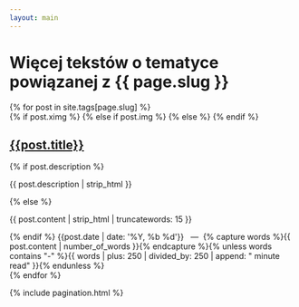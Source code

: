 ```yaml
---
layout: main
---
```

<h1>Więcej tekstów o tematyce powiązanej z {{ page.slug }}</h1>
{% for post in site.tags[page.slug] %}
<article class="post">
  {% if post.ximg %}
    <a class="post-thumbnail" style="background-image: url({{"/img/" | prepend: site.baseurl | append : post.ximg}})" href="{{post.url | prepend: site.baseurl}}"></a>
  {% else if post.img %}
    <a class="post-thumbnail" style="background-image: url({{"/img/" | prepend: site.baseurl | append : post.img}})" href="{{post.url | prepend: site.baseurl}}"></a>
  {% else %}
  {% endif %}
  <div class="post-content">
    <h2 class="post-title"><a href="{{post.url | prepend: site.baseurl}}">{{post.title}}</a></h2>
    {% if post.description %}
    <p class="text-justify">{{ post.description | strip_html }}</p>    
    {% else %}
    <p class="text-justify">{{ post.content | strip_html | truncatewords: 15 }}</p>    
    {% endif %}
    <span class="post-date">{{post.date | date: '%Y, %b %d'}}&nbsp;&nbsp;&nbsp;—&nbsp;</span>
    <span class="post-words">{% capture words %}{{ post.content | number_of_words }}{% endcapture %}{% unless words contains "-" %}{{ words | plus: 250 | divided_by: 250 | append: " minute read" }}{% endunless %}</span>
  </div>
</article>
{% endfor %}

{% include pagination.html %}
